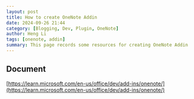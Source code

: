 ```yaml
---
layout: post
title: How to create OneNote Addin
date: 2024-09-26 21:44
category: [Blogging, Dev, Plugin, OneNote]
author: Heng Li
tags: [onenote, addin]
summary: This page records some resources for creating OneNote Addin
---
```

## Document

[https://learn.microsoft.com/en-us/office/dev/add-ins/onenote/](https://learn.microsoft.com/en-us/office/dev/add-ins/onenote/)
